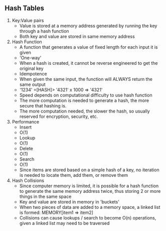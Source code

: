 ## Hash Tables
1. Key:Value pairs
    - Value is stored at a memory address generated by running the key through a hash function
    - Both key and value are stored in same memory address
2. Hash Function
    - A function that generates a value of fixed length for each input it is given
    - 'One-way'
	* When a hash is created, it cannot be reverse engineered to get the original key
    - Idempotence
	* When given the same input, the function will ALWAYS return the same output
	* '1234' =[HASH]> '4321' x 1000 => '4321'
    - Speed depends on computational difficulty to use hash function
	* The more computation is needed to generate a hash, the more secure that hashing is. 
	* The more computation needed, the slower the hash, so usually reserved for encryption, security, etc. 
3. Performance
    - Insert
	* O(1)
    - Lookup
	* O(1)
    - Delete
	* O(1)
    - Search
	* O(1)
    * Since items are stored based on a simple hash of a key, no iteration is needed to locate them, add them, or remove them
4. Hash Collisions
    - Since computer memory is limited, it is possible for a hash function to generate the same memory address twice, thus storing 2 or more things in the same space
    - Key and value are stored in memory in 'buckets'
    - When two pieces of data are added to a memory space, a linked list is formed: MEMORY[item1 => item2]
    - Collisions can cause lookups / search to become O(n) operations, given a linked list may need to be traversed

